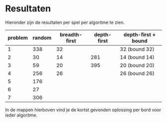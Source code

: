 # Resultaten

Hieronder zijn de resultaten per spel per algoritme te zien.

| problem  | random | breadth-first | depth-first | depth-first + bound
| ------------- | ------------- | ------------- | ------------- | ------------- |
| 1  | 338  |   32  |       | 32 (bound 32) |
| 2  | 30  |    14  | 281 | 14 (bound 14) |
| 3  | 59  |   20 |  395 | 20 (bound 20) |
| 4  | 256  |   26  |       | 26 (bound 26) |
| 5  | 176  |     |       |
| 6  | 27  |     |       |
| 7 | 306 | |       |


In de mappen hierboven vind je de kortst gevonden oplossing per bord voor ieder algoritme.
